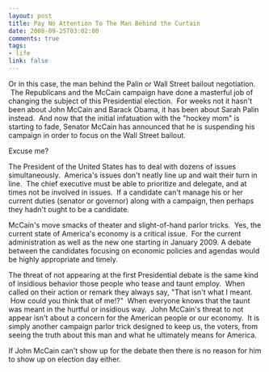 ```yaml
--- 
layout: post
title: Pay No Attention To The Man Behind the Curtain
date: 2008-09-25T03:02:00
comments: true
tags:
- life
link: false
---
```

Or in this case, the man behind the Palin or Wall Street bailout negotiation.  The Republicans and the McCain campaign have done a masterful job of changing the subject of this Presidential election.  For weeks not it hasn't been about John McCain and Barack Obama, it has been about Sarah Palin instead.  And now that the initial infatuation with the "hockey mom" is starting to fade, Senator McCain has announced that he is suspending his campaign in order to focus on the Wall Street bailout.

Excuse me?

The President of the United States has to deal with dozens of issues simultaneously.  America's issues don't neatly line up and wait their turn in line.  The chief executive must be able to prioritize and delegate, and at times not be involved in issues.  If a candidate can't manage his or her current duties (senator or governor) along with a campaign, then perhaps they hadn't ought to be a candidate.

McCain's move smacks of theater and slight-of-hand parlor tricks.  Yes, the current state of America's economy is a critical issue.  For the current administration as well as the new one starting in January 2009. A debate between the candidates focusing on economic policies and agendas would be highly appropriate and timely.  

The threat of not appearing at the first Presidential debate is the same kind of insidious behavior those people who tease and taunt employ.  When called on their action or remark they always say, "That isn't what I meant.  How could you think that of me!?"  When everyone knows that the taunt was meant in the hurtful or insidious way.  John McCain's threat to not appear isn't about a concern for the American people or our economy.  It is simply another campaign parlor trick designed to keep us, the voters, from seeing the truth about this man and what he ultimately means for America.

If John McCain can't show up for the debate then there is no reason for him to show up on election day either.

